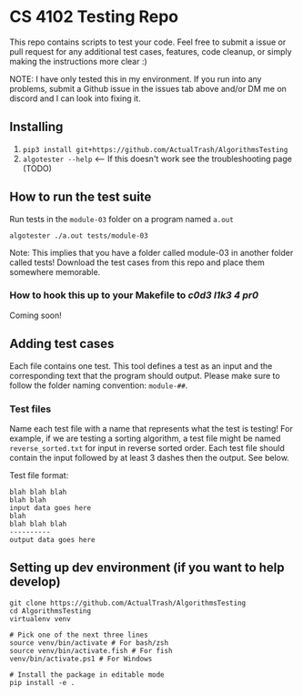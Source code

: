 # CS 4102 Testing Repo

This repo contains scripts to test your code. Feel free to submit a issue or pull request for any additional test cases, features, code cleanup, or simply making the instructions more clear :) 

NOTE: I have only tested this in my environment. If you run into any problems, submit a Github issue in the issues tab above and/or DM me on discord and I can look into fixing it.

## Installing

1. ```pip3 install git+https://github.com/ActualTrash/AlgorithmsTesting```
2. `algotester --help` <-- If this doesn't work see the troubleshooting page (TODO)

## How to run the test suite

Run tests in the `module-03` folder on a program named `a.out`

```
algotester ./a.out tests/module-03
```

Note: This implies that you have a folder called module-03 in another folder called tests! Download the test cases from this repo and place them somewhere memorable.

### How to hook this up to your Makefile to *c0d3 l1k3 4 pr0*

Coming soon!


## Adding test cases

Each file contains one test. This tool defines a test as an input and the corresponding text that the program should output. Please make sure to follow the folder naming convention: `module-##`.

### Test files

Name each test file with a name that represents what the test is testing! For example, if we are testing a sorting algorithm, a test file might be named `reverse_sorted.txt` for input in reverse sorted order. Each test file should contain the input followed by at least 3 dashes then the output. See below.

Test file format:
```
blah blah blah
blah blah
input data goes here
blah
blah blah blah
----------
output data goes here
```

## Setting up dev environment (if you want to help develop)
```
git clone https://github.com/ActualTrash/AlgorithmsTesting
cd AlgorithmsTesting
virtualenv venv

# Pick one of the next three lines
source venv/bin/activate # For bash/zsh
source venv/bin/activate.fish # For fish
venv/bin/activate.ps1 # For Windows

# Install the package in editable mode
pip install -e .
```


